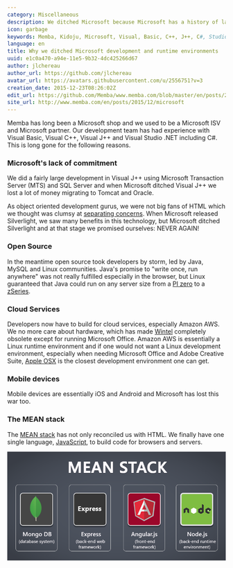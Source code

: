 ```yaml
---
category: Miscellaneous
description: We ditched Microsoft because Microsoft has a history of lacking commitment to its tools and open source, especially nodeJS, took developers by storm.
icon: garbage
keywords: Memba, Kidoju, Microsoft, Visual, Basic, C++, J++, C#, Studio, Silverlight, Java, MTS, SQL, MySQL, Oracle, open source, cloud, Amazon, AWS, Apple, iOS, Android JavaScript, nodeJS, MEAN
language: en
title: Why we ditched Microsoft development and runtime environments
uuid: e1c0a470-a94e-11e5-9b32-4dc425266d67
author: jlchereau
author_url: https://github.com/jlchereau
avatar_url: https://avatars.githubusercontent.com/u/2556751?v=3
creation_date: 2015-12-23T08:26:02Z
edit_url: https://github.com/Memba/www.memba.com/blob/master/en/posts/2014/microsoft.md
site_url: http://www.memba.com/en/posts/2015/12/microsoft
---
```

Memba has long been a Microsoft shop and we used to be a Microsoft ISV and Microsoft partner. 
Our development team has had experience with Visual Basic, Visual C++, Visual J++ and Visual Studio .NET including C#.
This is long gone for the following reasons.

### Microsoft's lack of commitment

We did a fairly large development in Visual J++ using Microsoft Transaction Server (MTS) and SQL Server and when Microsoft ditched Visual J++
we lost a lot of money migrating to Tomcat and Oracle.

As object oriented development gurus, we were not big fans of HTML which we thought was clumsy at [separating concerns](https://en.wikipedia.org/wiki/Separation_of_concerns).
When Microsoft released Silverlight, we saw many benefits in this technology, but Microsoft ditched Silverlight and at that stage we promised ourselves: NEVER AGAIN!

### Open Source

In the meantime open source took developers by storm, led by Java, MySQL and Linux communities. Java's promise to "write once, run anywhere" was not really fulfilled especially in the browser,
but Linux guaranteed that Java could run on any server size from a [PI zero](https://en.wikipedia.org/wiki/Raspberry_Pi) to a [zSeries](https://en.wikipedia.org/wiki/IBM_System_z). 

### Cloud Services

Developers now have to build for cloud services, especially Amazon AWS. We no more care about hardware, which has made [Wintel](https://en.wikipedia.org/wiki/Wintel) completely obsolete
except for running Microsoft Office. Amazon AWS is essentially a Linux runtime environment and if one would not want a Linux development environment, especially when needing Microsoft Office
and Adobe Creative Suite, [Apple OSX](http://www.apple.com/uk/osx/) is the closest development environment one can get. 
 
### Mobile devices

Mobile devices are essentially iOS and Android and Microsoft has lost this war too.

### The MEAN stack

The [MEAN stack](https://en.wikipedia.org/wiki/MEAN_(software_bundle)) has not only reconciled us with HTML.
We finally have one single language, [JavaScript](https://en.wikipedia.org/wiki/MEAN_(software_bundle)), to build code for browsers and servers.

![nodeJS Logo](https://raw.githubusercontent.com/Memba/www.memba.com/master/en/posts/2014/microsoft.png)